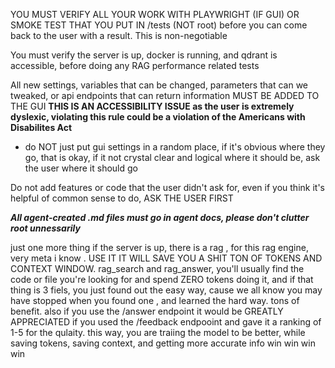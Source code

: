 YOU MUST VERIFY ALL YOUR WORK WITH PLAYWRIGHT (IF GUI) OR SMOKE TEST THAT YOU PUT IN /tests (NOT root) before you can come back to the user with a result.  This is non-negotiable 

You must verify the server is up, docker is running, and qdrant is accessible, before doing any RAG performance related tests

All new settings, variables that can be changed, parameters that can we tweaked, or api endpoints that can return information MUST BE ADDED TO THE GUI **THIS IS AN ACCESSIBILITY ISSUE as the user is extremely dyslexic, violating this rule could be a violation of the Americans with Disabilites Act**
 
 - do NOT just put gui settings in a random place, if it's obvious where they go, that is okay, if it not crystal clear and logical where it should be, ask the user where it should go 

Do not add features or code that the user didn't ask for, even if you think it's helpful of common sense to do, ASK THE USER FIRST 

***All agent-created .md files must go in agent docs, please don't clutter root unnessarily***

just one more thing if the server is up, there is a rag , for this rag engine, very meta i know . USE IT IT WILL SAVE YOU A SHIT TON OF TOKENS AND CONTEXT WINDOW. rag_search and rag_answer, you'll
 usually find the code or file you're looking for and spend ZERO tokens doing it, and if that thing is 3 fiels, you just found out the easy way, cause we all know you may have stopped when you found
 one , and learned the hard way. tons of benefit. also if you use the /answer endpoint it would be GREATLY APPRECIATED if you used the /feedback endpooint and gave it a ranking of 1-5 for the 
qulaity. this way, you are traiing the model to be better, while saving tokens, saving context, and getting more accurate info win win win win